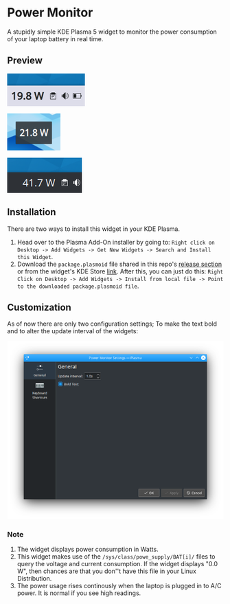 # Power Monitor
A stupidly simple KDE Plasma 5 widget to monitor the power consumption of your laptop battery in real time.

## Preview
![battery-monitor-preview](./images/screenshot3.png)

![battery-monitor-preview](./images/screenshot2.png)

![battery-monitor-preview](./images/screenshot1.png)

## Installation
There are two ways to install this widget in your KDE Plasma.

1. Head over to the Plasma Add-On installer by going to: `Right click on Desktop -> Add Widgets -> Get New Widgets -> Search and Install this Widget`.
2. Download the `package.plasmoid` file shared in this repo's [release section]() or from the widget's KDE Store [link](https://www.pling.com/p/1466838/). After this, you can just do this: `Right Click on Desktop -> Add Widgets -> Install from local file -> Point to the downloaded package.plasmoid file`.

## Customization
As of now there are only two configuration settings; To make the text bold and to alter the update interval of the widgets:  

![battery-monitor-preview](./images/config.png)

### Note
1. The widget displays power consumption in Watts.
2. This widget makes use of the `/sys/class/powe_supply/BAT[i]/` files to query the voltage and current consumption. If the widget displays "0.0 W", then chances are that you don''t have this file in your Linux Distribution.
3. The power usage rises continously when the laptop is plugged in to A/C power. It is normal if you see high readings.
